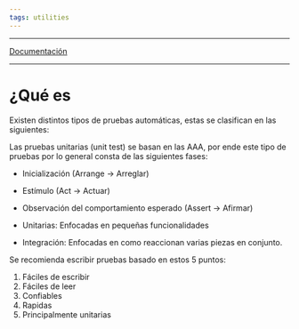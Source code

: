```yaml
---
tags: utilities
---
```

----

[Documentación]()

----

# ¿Qué es

Existen distintos tipos de pruebas automáticas, estas se clasifican en las siguientes:



Las pruebas unitarias (unit test) se basan en las AAA, por ende este tipo de pruebas por lo general consta de las siguientes fases:

- Inicialización (Arrange → Arreglar)
- Estímulo (Act → Actuar)    
- Observación del comportamiento esperado (Assert → Afirmar)




- Unitarias: Enfocadas en pequeñas funcionalidades  
- Integración: Enfocadas en como reaccionan varias piezas en conjunto.

Se recomienda escribir pruebas basado en estos 5 puntos:

1. Fáciles de escribir
2. Fáciles de leer
3. Confiables
4. Rapidas
5. Principalmente unitarias